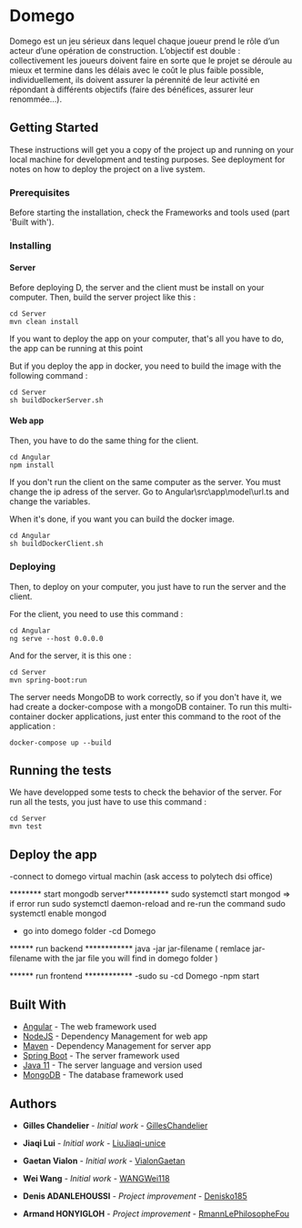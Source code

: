 # Domego

Domego est un jeu sérieux dans lequel chaque joueur prend le rôle d’un acteur d’une opération de construction. L’objectif est double : collectivement les joueurs doivent faire en sorte que le projet se déroule au mieux et termine dans les délais avec le coût le plus faible possible, individuellement, ils doivent assurer la pérennité de leur activité en répondant à différents objectifs (faire des bénéfices, assurer leur renommée…).

## Getting Started

These instructions will get you a copy of the project up and running on your local machine for development and testing purposes. See deployment for notes on how to deploy the project on a live system.

### Prerequisites

Before starting the installation, check the Frameworks and tools used (part 'Built with').

### Installing

#### Server

Before deploying D, the server and the client must be install on your computer. 
Then, build the server project like this :

```
cd Server
mvn clean install
```

If you want to deploy the app on your computer, that's  all you have to do, the app can be running at this point

But if you deploy the app in docker, you need to build the image with the following command :

```
cd Server
sh buildDockerServer.sh
```

#### Web app

Then, you have to do the same thing for the client.

```
cd Angular
npm install
```

If you don't run the client on the same computer as the server. You must change the ip adress of the server. Go to Angular\src\app\model\url.ts and change the variables. 

When it's done, if you want you can build the docker image.

```
cd Angular
sh buildDockerClient.sh
```

### Deploying

Then, to deploy on your computer, you just have to run the server and the client.

For the client, you need to use this command :

```
cd Angular
ng serve --host 0.0.0.0
```

And for the server, it is this one : 

```
cd Server
mvn spring-boot:run
```

The server needs MongoDB to work correctly, so if you don't have it, we had create a docker-compose with a mongoDB container.
To run this multi-container docker applications, just enter this command to the root of the application : 

```
docker-compose up --build
```

## Running the tests

We have developped some tests to check the behavior of the server. For run all the tests, you just have to use this command :

```
cd Server
mvn test
```
## Deploy the app
-connect to domego virtual machin (ask access to polytech dsi office)

******** start mongodb server***********
sudo systemctl start mongod => if error run sudo systemctl daemon-reload and re-run the command
sudo systemctl enable mongod


- go into domego folder
-cd Domego

****** run backend ************
java -jar jar-filename  ( remlace jar-filename with the  jar file you will find in domego folder )


****** run frontend ************
-sudo su
-cd Domego
-npm start

## Built With

* [Angular](https://angular.io/) - The web framework used
* [NodeJS](https://nodejs.org/) - Dependency Management for web app
* [Maven](https://maven.apache.org/) - Dependency Management for server app
* [Spring Boot](https://spring.io/) - The server framework used
* [Java 11](https://www.java.com/) - The server language and version used
* [MongoDB](https://www.mongodb.com/) - The database framework used

## Authors

* **Gilles Chandelier** - *Initial work* - [GillesChandelier](https://github.com/GillesChandelier)
* **Jiaqi Lui** - *Initial work* - [LiuJiaqi-unice](https://github.com/LiuJiaqi-unice)
* **Gaetan Vialon** - *Initial work* - [VialonGaetan](https://github.com/VialonGaetan)
* **Wei Wang** - *Initial work* - [WANGWei118](https://github.com/WANGWei118)

* **Denis ADANLEHOUSSI** - *Project improvement* - [Denisko185](https://github.com/Denisko185)
* **Armand HONYIGLOH** - *Project improvement* - [RmannLePhilosopheFou](https://github.com/RmannLePhilosopheFou)
